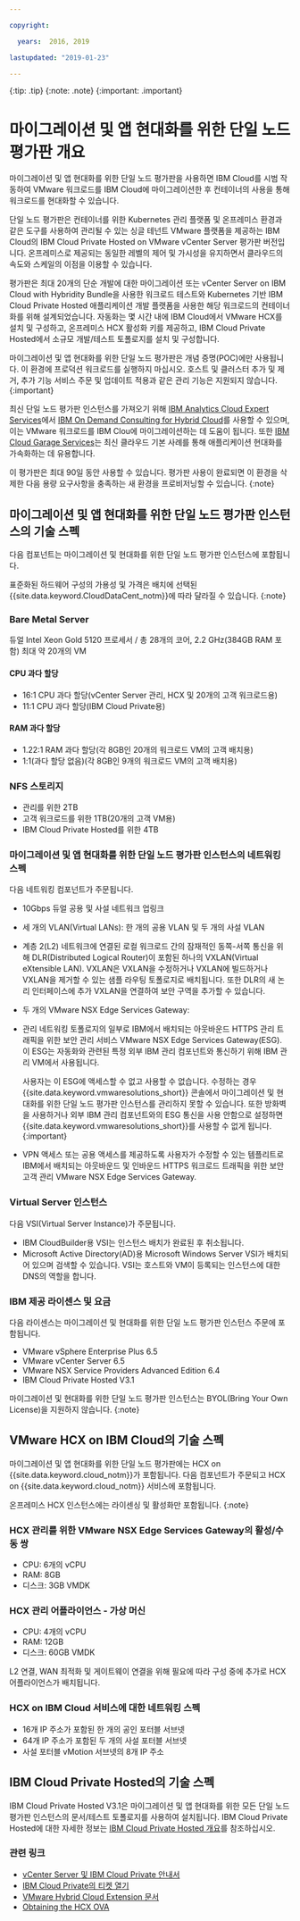 ```yaml
---

copyright:

  years:  2016, 2019

lastupdated: "2019-01-23"

---
```


{:tip: .tip}
{:note: .note}
{:important: .important}

# 마이그레이션 및 앱 현대화를 위한 단일 노드 평가판 개요

마이그레이션 및 앱 현대화를 위한 단일 노드 평가판을 사용하면 IBM Cloud를 시범 작동하여 VMware 워크로드를 IBM Cloud에 마이그레이션한 후 컨테이너의 사용을 통해 워크로드를 현대화할 수 있습니다.

단일 노드 평가판은 컨테이너를 위한 Kubernetes 관리 플랫폼 및 온프레미스 환경과 같은 도구를 사용하여 관리될 수 있는 싱글 테넌트 VMware 플랫폼을 제공하는 IBM Cloud의 IBM Cloud Private Hosted on VMware vCenter Server 평가판 버전입니다. 온프레미스로 제공되는 동일한 레벨의 제어 및 가시성을 유지하면서 클라우드의 속도와 스케일의 이점을 이용할 수 있습니다.

평가판은 최대 20개의 단순 개발에 대한 마이그레이션 또는 vCenter Server on IBM Cloud with Hybridity Bundle을 사용한 워크로드 테스트와 Kubernetes 기반 IBM Cloud Private Hosted 애플리케이션 개발 플랫폼을 사용한 해당 워크로드의 컨테이너화를 위해 설계되었습니다. 자동화는 몇 시간 내에 IBM Cloud에서 VMware HCX를 설치 및 구성하고, 온프레미스 HCX 활성화 키를 제공하고, IBM Cloud Private Hosted에서 소규모 개발/테스트 토폴로지를 설치 및 구성합니다.

마이그레이션 및 앱 현대화를 위한 단일 노드 평가판은 개념 증명(POC)에만 사용됩니다. 이 환경에 프로덕션 워크로드를 실행하지 마십시오. 호스트 및 클러스터 추가 및 제거, 추가 기능 서비스 주문 및 업데이트 적용과 같은 관리 기능은 지원되지 않습니다.
{:important}

최신 단일 노드 평가판 인스턴스를 가져오기 위해 [IBM Analytics Cloud Expert Services](https://www.ibm.com/analytics/us/en/services/cloud-expert-services.html)에서 [IBM On Demand Consulting for Hybrid Cloud](https://public.dhe.ibm.com/software/data/sw-library/services/ODC.pdf)를 사용할 수 있으며, 이는 VMware 워크로드를 IBM Clou에 마이그레이션하는 데 도움이 됩니다. 또한 [IBM Cloud Garage Services](https://www.ibm.com/cloud/garage/)는 최신 클라우드 기본 사례를 통해 애플리케이션 현대화를 가속화하는 데 유용합니다.

이 평가판은 최대 90일 동안 사용할 수 있습니다. 평가판 사용이 완료되면 이 환경을 삭제한 다음 용량 요구사항을 충족하는 새 환경을 프로비저닝할 수 있습니다.
{:note}

## 마이그레이션 및 앱 현대화를 위한 단일 노드 평가판 인스턴스의 기술 스펙

다음 컴포넌트는 마이그레이션 및 현대화를 위한 단일 노드 평가판 인스턴스에 포함됩니다.

표준화된 하드웨어 구성의 가용성 및 가격은 배치에 선택된 {{site.data.keyword.CloudDataCent_notm}}에 따라 달라질 수 있습니다.
{:note}

### Bare Metal Server

듀얼 Intel Xeon Gold 5120 프로세서 / 총 28개의 코어, 2.2 GHz(384GB RAM 포함) 최대 약 20개의 VM

#### CPU 과다 할당

* 16:1 CPU 과다 할당(vCenter Server 관리, HCX 및 20개의 고객 워크로드용)
* 11:1 CPU 과다 할당(IBM Cloud Private용)

#### RAM 과다 할당

* 1.22:1 RAM 과다 할당(각 8GB인 20개의 워크로드 VM의 고객 배치용)
* 1:1(과다 할당 없음)(각 8GB인 9개의 워크로드 VM의 고객 배치용)

### NFS 스토리지

* 관리를 위한 2TB
* 고객 워크로드를 위한 1TB(20개의 고객 VM용)
* IBM Cloud Private Hosted를 위한 4TB

### 마이그레이션 및 앱 현대화를 위한 단일 노드 평가판 인스턴스의 네트워킹 스펙

다음 네트워킹 컴포넌트가 주문됩니다.
*  10Gbps 듀얼 공용 및 사설 네트워크 업링크
*  세 개의 VLAN(Virtual LANs): 한 개의 공용 VLAN 및 두 개의 사설 VLAN
*  계층 2(L2) 네트워크에 연결된 로컬 워크로드 간의 잠재적인 동쪽-서쪽 통신을 위해 DLR(Distributed Logical Router)이 포함된 하나의 VXLAN(Virtual eXtensible LAN). VXLAN은 VXLAN을 수정하거나 VXLAN에 빌드하거나 VXLAN을 제거할 수 있는 샘플 라우팅 토폴로지로 배치됩니다. 또한 DLR의 새 논리 인터페이스에 추가 VXLAN을 연결하여 보안 구역을 추가할 수 있습니다.
*  두 개의 VMware NSX Edge Services Gateway:
  * 관리 네트워킹 토폴로지의 일부로 IBM에서 배치되는 아웃바운드 HTTPS 관리 트래픽을 위한 보안 관리 서비스 VMware NSX Edge Services Gateway(ESG). 이 ESG는 자동화와 관련된 특정 외부 IBM 관리 컴포넌트와 통신하기 위해 IBM 관리 VM에서 사용됩니다.

    사용자는 이 ESG에 액세스할 수 없고 사용할 수 없습니다. 수정하는 경우 {{site.data.keyword.vmwaresolutions_short}} 콘솔에서 마이그레이션 및 현대화를 위한 단일 노드 평가판 인스턴스를 관리하지 못할 수 있습니다. 또한 방화벽을 사용하거나 외부 IBM 관리 컴포넌트와의 ESG 통신을 사용 안함으로 설정하면 {{site.data.keyword.vmwaresolutions_short}}를 사용할 수 없게 됩니다.
    {:important}
  * VPN 액세스 또는 공용 액세스를 제공하도록 사용자가 수정할 수 있는 템플리트로 IBM에서 배치되는 아웃바운드 및 인바운드 HTTPS 워크로드 트래픽을 위한 보안 고객 관리 VMware NSX Edge Services Gateway.

### Virtual Server 인스턴스

다음 VSI(Virtual Server Instance)가 주문됩니다.

* IBM CloudBuilder용 VSI는 인스턴스 배치가 완료된 후 취소됩니다.
* Microsoft Active Directory(AD)용 Microsoft Windows Server VSI가 배치되어 있으며 검색할 수 있습니다. VSI는 호스트와 VM이 등록되는 인스턴스에 대한 DNS의 역할을 합니다.

### IBM 제공 라이센스 및 요금

다음 라이센스는 마이그레이션 및 현대화를 위한 단일 노드 평가판 인스턴스 주문에 포함됩니다.

* VMware vSphere Enterprise Plus 6.5
* VMware vCenter Server 6.5
* VMware NSX Service Providers Advanced Edition 6.4
* IBM Cloud Private Hosted V3.1

마이그레이션 및 현대화를 위한 단일 노드 평가판 인스턴스는 BYOL(Bring Your Own License)을 지원하지 않습니다.
{:note}

## VMware HCX on IBM Cloud의 기술 스펙

마이그레이션 및 앱 현대화를 위한 단일 노드 평가판에는 HCX on {{site.data.keyword.cloud_notm}}가 포함됩니다. 다음 컴포넌트가 주문되고 HCX on {{site.data.keyword.cloud_notm}} 서비스에 포함됩니다.

온프레미스 HCX 인스턴스에는 라이센싱 및 활성화만 포함됩니다.
{:note}

### HCX 관리를 위한 VMware NSX Edge Services Gateway의 활성/수동 쌍

* CPU: 6개의 vCPU
* RAM: 8GB
* 디스크: 3GB VMDK

### HCX 관리 어플라이언스 - 가상 머신

* CPU: 4개의 vCPU
* RAM: 12GB
* 디스크: 60GB VMDK

L2 연결, WAN 최적화 및 게이트웨이 연결을 위해 필요에 따라 구성 중에 추가로 HCX 어플라이언스가 배치됩니다.

### HCX on IBM Cloud 서비스에 대한 네트워킹 스펙

* 16개 IP 주소가 포함된 한 개의 공인 포터블 서브넷
* 64개 IP 주소가 포함된 두 개의 사설 포터블 서브넷
* 사설 포터블 vMotion 서브넷의 8개 IP 주소

## IBM Cloud Private Hosted의 기술 스펙

IBM Cloud Private Hosted V3.1은 마이그레이션 및 앱 현대화를 위한 모든 단일 노드 평가판 인스턴스의 문서/테스트 토폴로지를 사용하여 설치됩니다. IBM Cloud Private Hosted에 대한 자세한 정보는 [IBM Cloud Private Hosted 개요](/docs/services/vmwaresolutions/services/icp_overview.html)를 참조하십시오.

### 관련 링크

* [vCenter Server 및 IBM Cloud Private 안내서](/docs/services/vmwaresolutions/archiref/vcsicp/vcsicp-intro.html)
* [IBM Cloud Private의 티켓 열기](https://www.ibm.com/mysupport/s/?language=en_US)
* [VMware Hybrid Cloud Extension 문서](https://hcx.vmware.com/#/vm-documentation)
* [Obtaining the HCX OVA](https://docs.vmware.com/en/VMware-NSX-Hybrid-Connect/3.5.1/user-guide/GUID-B0471D10-6EB0-4587-9205-11BF0C78EC1C.html)
